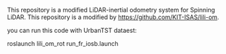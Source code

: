 This repository is a modified LiDAR-inertial odometry system for Spinning LiDAR. This repository is a modified by https://github.com/KIT-ISAS/lili-om.

you can run this code with UrbanTST dataest:

roslaunch lili_om_rot run_fr_iosb.launch
